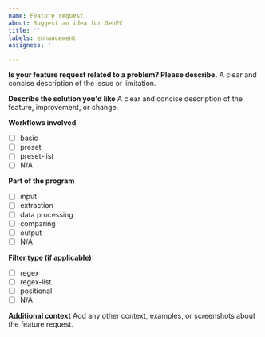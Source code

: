 ```yaml
---
name: Feature request
about: Suggest an idea for GenEC
title: ''
labels: enhancement
assignees: ''

---
```


**Is your feature request related to a problem? Please describe.**
A clear and concise description of the issue or limitation.

**Describe the solution you'd like**
A clear and concise description of the feature, improvement, or change.

**Workflows involved**
<!-- Please select the workflow(s) relevant to your request -->
- [ ] basic
- [ ] preset
- [ ] preset-list
- [ ] N/A

**Part of the program**
<!-- Select relevant part(s) -->
- [ ] input
- [ ] extraction
- [ ] data processing
- [ ] comparing
- [ ] output
- [ ] N/A

**Filter type (if applicable)**
<!-- Select if relevant -->
- [ ] regex
- [ ] regex-list
- [ ] positional
- [ ] N/A

**Additional context**
Add any other context, examples, or screenshots about the feature request.
